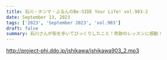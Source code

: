 ```yaml
---
title: 石川・ホンマ・ぶるんのBe-SIDE Your Life! vol.903-2
date: September 13, 2023
tags: ['2023', 'September 2023', 'vol.903']
draft: false
summary: 石川さんが街を歩いてびっくりしたこと！奇跡のレッスンに感動！
---
```


http://project-phi.ddo.jp/ishikawa/ishikawa903_2.mp3